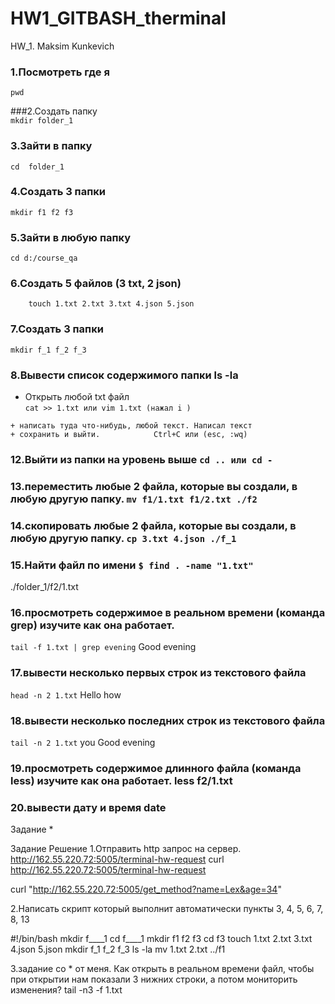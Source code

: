 # HW1_GITBASH_therminal


HW_1.  Maksim Kunkevich

### 1.Посмотреть где я			
```
pwd
```
###2.Создать папку				
```mkdir folder_1```
### 3.Зайти в папку				
```cd  folder_1```
### 4.Создать 3 папки				
```mkdir f1 f2 f3```
### 5.Зайти в любую папку			
```cd d:/course_qa```
### 6.Создать 5 файлов (3 txt, 2 json)
```
    touch 1.txt 2.txt 3.txt 4.json 5.json
 ```
### 7.Создать 3 папки				
```mkdir f_1 f_2 f_3```
### 8.Вывести список содержимого папки	ls -la
+ Открыть любой txt файл 		
```cat >> 1.txt или vim 1.txt (нажал i )```
```
+ написать туда что-нибудь, любой текст. Написал текст
+ сохранить и выйти.			Ctrl+C или (esc, :wq)
```
### 12.Выйти из папки на уровень выше	```cd .. или cd -```
### 13.переместить любые 2 файла, которые вы создали, в любую другую папку.		```mv f1/1.txt f1/2.txt ./f2```
### 14.скопировать любые 2 файла, которые вы создали, в любую другую папку.		```cp 3.txt 4.json ./f_1```

### 15.Найти файл по имени			```$ find . -name "1.txt"```
./folder_1/f2/1.txt
### 16.просмотреть содержимое в реальном времени (команда grep) изучите как она работает.	
```tail -f 1.txt | grep evening```
Good evening

### 17.вывести несколько первых строк из текстового файла		
```head -n 2 1.txt```
Hello
how

### 18.вывести несколько последних строк из текстового файла	
```tail -n 2 1.txt```
you
Good evening

### 19.просмотреть содержимое длинного файла (команда less) изучите как она работает.	less f2/1.txt
### 20.вывести дату и время		date


Задание * 

Задание
Решение
1.Отправить http запрос на сервер. http://162.55.220.72:5005/terminal-hw-request
curl http://162.55.220.72:5005/terminal-hw-request

curl "http://162.55.220.72:5005/get_method?name=Lex&age=34"


2.Написать скрипт который выполнит автоматически пункты 3, 4, 5, 6, 7, 8, 13


#!/bin/bash
mkdir f____1
cd f____1
mkdir f1 f2 f3
cd f3
touch 1.txt 2.txt 3.txt 4.json 5.json
mkdir f_1 f_2 f_3
ls -la 
mv 1.txt 2.txt ../f1

3.задание со * от меня. Как открыть в реальном времени файл, чтобы при открытии 
нам показали 3 нижних строки, а потом мониторить изменения?		tail -n3 -f 1.txt

